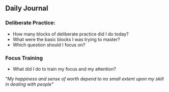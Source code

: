 


## Daily Journal



### Deliberate Practice:
- How many blocks of deliberate practice did I do today?
- What were the basic blocks I was trying to master?
- Which question should I focus on?



### Focus Training
- What did I do to train my focus and my attention?



*"My happiness and sense of worth depend to no small extent upon my skill in dealing with people"*

